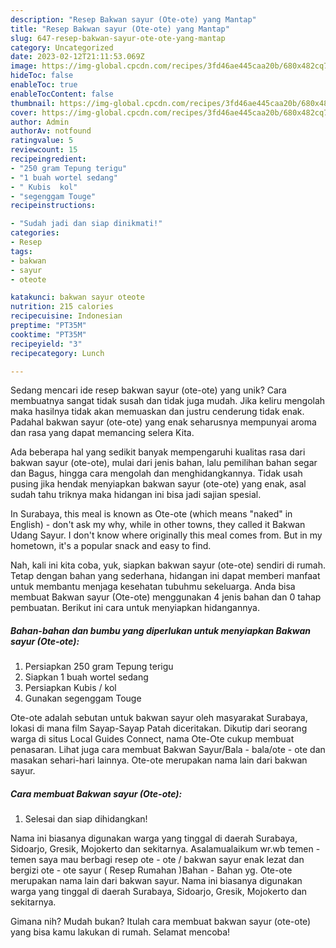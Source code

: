 ```yaml
---
description: "Resep Bakwan sayur (Ote-ote) yang Mantap"
title: "Resep Bakwan sayur (Ote-ote) yang Mantap"
slug: 647-resep-bakwan-sayur-ote-ote-yang-mantap
category: Uncategorized
date: 2023-02-12T21:11:53.069Z
image: https://img-global.cpcdn.com/recipes/3fd46ae445caa20b/680x482cq70/bakwan-sayur-ote-ote-foto-resep-utama.jpg
hideToc: false
enableToc: true
enableTocContent: false
thumbnail: https://img-global.cpcdn.com/recipes/3fd46ae445caa20b/680x482cq70/bakwan-sayur-ote-ote-foto-resep-utama.jpg
cover: https://img-global.cpcdn.com/recipes/3fd46ae445caa20b/680x482cq70/bakwan-sayur-ote-ote-foto-resep-utama.jpg
author: Admin
authorAv: notfound
ratingvalue: 5
reviewcount: 15
recipeingredient:
- "250 gram Tepung terigu"
- "1 buah wortel sedang"
- " Kubis  kol"
- "segenggam Touge"
recipeinstructions:

- "Sudah jadi dan siap dinikmati!"
categories:
- Resep
tags:
- bakwan
- sayur
- oteote

katakunci: bakwan sayur oteote 
nutrition: 215 calories
recipecuisine: Indonesian
preptime: "PT35M"
cooktime: "PT35M"
recipeyield: "3"
recipecategory: Lunch

---
```





Sedang mencari ide resep bakwan sayur (ote-ote) yang unik? Cara membuatnya sangat tidak susah dan tidak juga mudah. Jika keliru mengolah maka hasilnya tidak akan memuaskan dan justru cenderung tidak enak. Padahal bakwan sayur (ote-ote) yang enak seharusnya mempunyai aroma dan rasa yang dapat memancing selera Kita.





Ada beberapa hal yang sedikit banyak mempengaruhi kualitas rasa dari bakwan sayur (ote-ote), mulai dari jenis bahan, lalu pemilihan bahan segar dan Bagus, hingga cara mengolah dan menghidangkannya. Tidak usah pusing jika hendak menyiapkan bakwan sayur (ote-ote) yang enak,      asal sudah tahu triknya maka hidangan ini bisa jadi sajian spesial.














In Surabaya, this meal is known as Ote-ote (which means &#34;naked&#34; in English) - don&#39;t ask my why, while in other towns, they called it Bakwan Udang Sayur. I don&#39;t know where originally this meal comes from. But in my hometown, it&#39;s a popular snack and easy to find.






Nah, kali ini kita coba, yuk, siapkan bakwan sayur (ote-ote) sendiri di rumah. Tetap dengan bahan yang sederhana, hidangan ini dapat memberi manfaat untuk membantu menjaga kesehatan tubuhmu sekeluarga. Anda bisa membuat Bakwan sayur (Ote-ote) menggunakan 4 jenis bahan dan 0 tahap pembuatan. Berikut ini cara untuk menyiapkan hidangannya.

<!--inarticleads1-->

##### Bahan-bahan dan bumbu yang diperlukan untuk menyiapkan Bakwan sayur (Ote-ote):

1. Persiapkan 250 gram Tepung terigu
1. Siapkan 1 buah wortel sedang
1. Persiapkan  Kubis / kol
1. Gunakan segenggam Touge


Ote-ote adalah sebutan untuk bakwan sayur oleh masyarakat Surabaya, lokasi di mana film Sayap-Sayap Patah diceritakan. Dikutip dari seorang warga di situs Local Guides Connect, nama Ote-Ote cukup membuat penasaran. Lihat juga cara membuat Bakwan Sayur/Bala - bala/ote - ote dan masakan sehari-hari lainnya. Ote-ote merupakan nama lain dari bakwan sayur. 

<!--inarticleads2-->

##### Cara membuat Bakwan sayur (Ote-ote):


1. Selesai dan siap dihidangkan!

Nama ini biasanya digunakan warga yang tinggal di daerah Surabaya, Sidoarjo, Gresik, Mojokerto dan sekitarnya. Asalamualaikum wr.wb temen - temen saya mau berbagi resep ote - ote / bakwan sayur enak lezat dan bergizi ote - ote sayur ( Resep Rumahan )Bahan - Bahan yg. Ote-ote merupakan nama lain dari bakwan sayur. Nama ini biasanya digunakan warga yang tinggal di daerah Surabaya, Sidoarjo, Gresik, Mojokerto dan sekitarnya. 

Gimana nih? Mudah bukan? Itulah cara membuat bakwan sayur (ote-ote) yang bisa kamu lakukan di rumah. Selamat mencoba!
